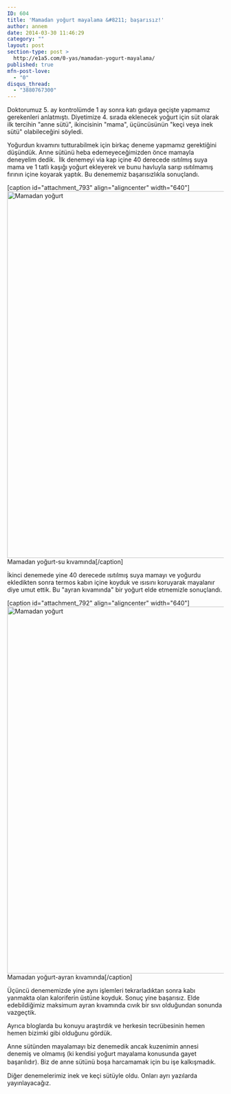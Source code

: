 ```yaml
---
ID: 604
title: 'Mamadan yoğurt mayalama &#8211; başarısız!'
author: annem
date: 2014-03-30 11:46:29
category: ""
layout: post
section-type: post >
  http://e1a5.com/0-yas/mamadan-yogurt-mayalama/
published: true
mfn-post-love:
  - "0"
disqus_thread:
  - "3880767300"
---
```

Doktorumuz 5. ay kontrolümde 1 ay sonra katı gıdaya geçişte yapmamız gerekenleri anlatmıştı. Diyetimize 4. sırada eklenecek yoğurt için süt olarak ilk tercihin "anne sütü", ikincisinin "mama", üçüncüsünün "keçi veya inek sütü" olabileceğini söyledi.

Yoğurdun kıvamını tutturabilmek için birkaç deneme yapmamız gerektiğini düşündük. Anne sütünü heba edemeyeceğimizden önce mamayla deneyelim dedik.  İlk denemeyi via kap içine 40 derecede ısıtılmış suya mama ve 1 tatlı kaşığı yoğurt ekleyerek ve bunu havluyla sarıp ısıtılmamış fırının içine koyarak yaptık. Bu denememiz başarısızlıkla sonuçlandı.

[caption id="attachment_793" align="aligncenter" width="640"]<a href="http://e1a5.com/wp-content/uploads/2014/03/mamadan_yogurt_via.jpg"><img class="wp-image-793 size-full" src="http://e1a5.com/wp-content/uploads/2014/03/mamadan_yogurt_via.jpg" alt="Mamadan yoğurt" width="640" height="853" /></a> Mamadan yoğurt-su kıvamında[/caption]

İkinci denemede yine 40 derecede ısıtılmış suya mamayı ve yoğurdu ekledikten sonra termos kabın içine koyduk ve ısısını koruyarak mayalanır diye umut ettik. Bu "ayran kıvamında" bir yoğurt elde etmemizle sonuçlandı.

[caption id="attachment_792" align="aligncenter" width="640"]<a href="http://e1a5.com/wp-content/uploads/2014/03/mamadan_yogurt_termos.jpg"><img class="wp-image-792 size-full" src="http://e1a5.com/wp-content/uploads/2014/03/mamadan_yogurt_termos.jpg" alt="Mamadan yoğurt" width="640" height="853" /></a> Mamadan yoğurt-ayran kıvamında[/caption]

Üçüncü denememizde yine aynı işlemleri tekrarladıktan sonra kabı yanmakta olan kaloriferin üstüne koyduk. Sonuç yine başarısız. Elde edebildiğimiz maksimum ayran kıvamında cıvık bir sıvı olduğundan sonunda vazgeçtik.

Ayrıca bloglarda bu konuyu araştırdık ve herkesin tecrübesinin hemen hemen bizimki gibi olduğunu gördük.

Anne sütünden mayalamayı biz denemedik ancak kuzenimin annesi denemiş ve olmamış (ki kendisi yoğurt mayalama konusunda gayet başarılıdır). Biz de anne sütünü boşa harcamamak için bu işe kalkışmadık. <span style="font-size: 16px;"> </span>

Diğer denemelerimiz inek ve keçi sütüyle oldu. Onları ayrı yazılarda yayınlayacağız.
